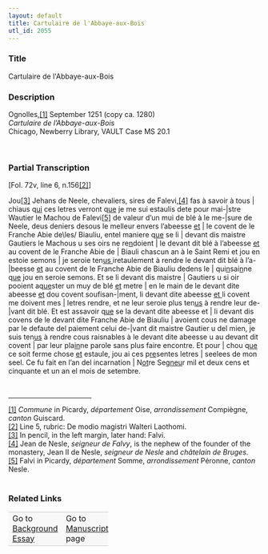 ```yaml
---  
layout: default  
title: Cartulaire de l'Abbaye-aux-Bois  
utl_id: 2055
---
```


### Title

Cartulaire de l'Abbaye-aux-Bois


### Description

<p>Ognolles,<a href="#_ftn1" name="_ftnref1" title="" id="_ftnref1">[1]</a> September 1251 (copy ca. 1280)<br /><em>Cartulaire de l’Abbaye-aux-Bois</em><br />
Chicago, Newberry Library, VAULT Case MS 20.1</p>
<p> </p>


### Partial Transcription

<p>[Fol. 72v, line 6, n.156<a href="#_ftn2" name="_ftnref2" title="" id="_ftnref2">[2]</a>]</p>
<p>Jou<a href="#_ftn3" name="_ftnref3" title="" id="_ftnref3">[3]</a> Jehans de Neele, chevaliers, sires de Falevi,<a href="#_ftn4" name="_ftnref4" title="" id="_ftnref4">[4]</a> fas à savoir à tous | chiaus q<u>ui</u> ces letres verront q<u>ue</u> je me sui estaulis dete pour mai-|stre Wautier le Machou de Falevi<a href="#_ftn5" name="_ftnref5" title="" id="_ftnref5">[5]</a> de valeur d’un mui de blé à le me-|sure de Neele, deus deniers desous le melleur envers l’abeesse <u>et</u> | le covent de le Franche Abie de\les/ Biauliu, entel maniere q<u>ue</u> se li | devant dis maistre Gautiers le Machous u ses oirs ne re<u>n</u>doient | le devant dit blé à l’abeesse <u>et</u> au covent de le Franche Abie de | Biauli chascun an à le Saint Remi et jou en estoie semons | je seroie ten<u>us </u>iretaulement à rendre le devant dit blé à l’a-|beesse <u>et</u> au covent de le Franche Abie de Biauliu dedens le | qui<u>n</u>sai<u>n</u>ne q<u>ue</u> jou en seroie semons. Et se li devant dis maistre | Gautiers u si oir pooient aq<u>ue</u>ster un muy de blé <u>et</u> metre | en le main de le devant dite abeesse <u>et</u> dou covent soufisan-|ment, li devant dite abeesse <u>et </u>li covent me doivent mes | letres rendre, et ne leur seroie plus ten<u>us</u> à rendre leur de-|vant dit blé. Et est assavoir q<u>ue</u> se la devant dite abeesse et | li devant dis covens de le devant dite Franche Abie de Biauliu | avoient cous ne damage par le defaute del paiement celui de-|vant dit maistre Gautier u del mien, je suis ten<u>us</u> à rendre cous raisnables à le devant dite abeesse u au devant dit covent | par leur pla<u>in</u>ne parole sans plus faire encontre. Et pour | chou q<u>ue</u> ce soit ferme chose <u>et</u> estaule, jou ai ces p<u>re</u>sentes letres | seelees de mon seel. Ce fu fait en l’an del incarnation | N<u>ot</u>re Seg<u>neu</u>r mil et deux cens et cinquante et un an el mois de setembre.</p>
<div> 
<hr align="left" size="1" width="33%" /><div id="ftn1"><a href="#_ftnref1" name="_ftn1" title="" id="_ftn1">[1]</a> <em>Commune </em>in Picardy, <em>département </em>Oise, <em>arrondissement </em>Compiègne, <em>canton </em>Guiscard.</div>
<div id="ftn2"><a href="#_ftnref2" name="_ftn2" title="" id="_ftn2">[2]</a> Line 5, rubric: De modio magistri Walteri Laothomi.</div>
<div id="ftn3"><a href="#_ftnref3" name="_ftn3" title="" id="_ftn3">[3]</a> In pencil, in the left margin, later hand: Falvi.</div>
<div id="ftn4"><a href="#_ftnref4" name="_ftn4" title="" id="_ftn4">[4]</a> Jean de Nesle, <em>seigneur de Falvy</em>, is the nephew of the founder of the monastery, Jean II de Nesle, <em>seigneur de Nesle </em>and<em> châtelain de Bruges</em>.</div>
<div id="ftn5"><a href="#_ftnref5" name="_ftn5" title="" id="_ftn5">[5]</a> Falvi in Picardy, <em>département</em> Somme, <em>arrondissement</em> Péronne, <em>canton</em> Nesle.</div>
<div> </div>
</div>


### Related Links

<table border="0.5" cellpadding="1" cellspacing="1" style="width: 200px; background-color:#F8F8F8;">
    <tbody style="border-color:#ccc">
        <tr style="border-color:#ccc">
            <td>Go to <a href="https://centerfordigitalhumanities.github.io/Newberry-French-paleography/essay/2055" target="_blank">Background Essay</a></td>
            <td>Go to <a href="https://centerfordigitalhumanities.github.io/Newberry-French-paleography/www/record.html?id=2055" target="_blank">Manuscript</a> page</td>
        </tr>
    </tbody>
</table>
